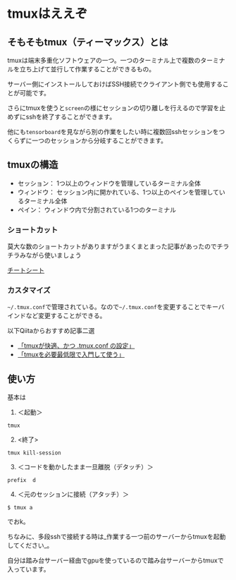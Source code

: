 # tmuxはええぞ

## そもそもtmux（ティーマックス）とは

tmuxは端末多重化ソフトウェアの一つ。一つのターミナル上で複数のターミナルを立ち上げて並行して作業することができるもの。

サーバー側にインストールしておけばSSH接続でクライアント側でも使用することが可能です。

さらにtmuxを使うと`screen`の様にセッションの切り離しを行えるので学習を止めずにsshを終了することができます。

他にも`tensorboard`を見ながら別の作業をしたい時に複数回sshセッションをつくらずに一つのセッションから分岐することができます。

## tmuxの構造

* セッション： 1つ以上のウィンドウを管理しているターミナル全体
* ウィンドウ： セッション内に開かれている、1つ以上のペインを管理しているターミナル全体
* ペイン： ウィンドウ内で分割されている1つのターミナル

### ショートカット

莫大な数のショートカットがありますがうまくまとまった記事があったのでチラチラみながら使いましょう

[チートシート](https://qiita.com/nmrmsys/items/03f97f5eabec18a3a18b)

### カスタマイズ

`~/.tmux.conf`で管理されている。なので`~/.tmux.conf`を変更することでキーバインドなど変更することができる。

以下Qiitaからおすすめ記事二選

* [「tmuxが快適、かつ .tmux.conf の設定」](https://qiita.com/murachi1208/items/36d7676558d5535b44db)
* [「tmuxを必要最低限で入門して使う」](https://qiita.com/nl0_blu/items/9d207a70ccc8467f7bab#tmuxconf)

## 使い方

基本は

1. ＜起動＞

```shell
tmux
```

2. &lt;終了>

```shell
tmux kill-session
```

3. ＜コードを動かしたまま一旦離脱（デタッチ）＞

```shell
prefix  d
```

4. ＜元のセッションに接続（アタッチ）＞

```shell
$ tmux a
```

でおk。

ちなみに、多段sshで接続する時は_作業する一つ前のサーバーからtmuxを起動してください_。

自分は踏み台サーバー経由でgpuを使っているので踏み台サーバーからtmuxで入っています。
